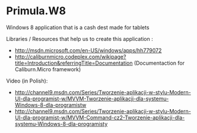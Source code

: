 Primula.W8
==========

Windows 8 application that is a cash dest made for tablets


Libraries / Resources that help us to create this application :
- http://msdn.microsoft.com/en-US/windows/apps/hh779072
- http://caliburnmicro.codeplex.com/wikipage?title=Introduction&referringTitle=Documentation (Documentaction for Caliburn.Micro framework)

Video (in Polish):
- http://channel9.msdn.com/Series/Tworzenie-aplikacji-w-stylu-Modern-UI-dla-programist-w/MVVM-Tworzenie-aplikacji-dla-systemu-Windows-8-dla-programistw
- http://channel9.msdn.com/Series/Tworzenie-aplikacji-w-stylu-Modern-UI-dla-programist-w/MVVM-Command-cz2-Tworzenie-aplikacji-dla-systemu-Windows-8-dla-programisty